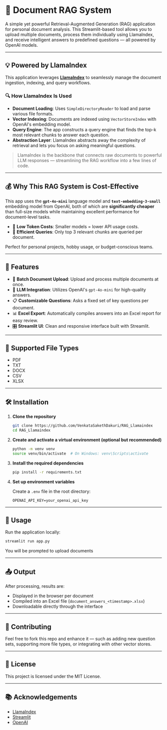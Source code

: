 # 📄 Document RAG System

A simple yet powerful Retrieval-Augmented Generation (RAG) application for personal document analysis. This Streamlit-based tool allows you to upload multiple documents, process them individually using LlamaIndex, and receive intelligent answers to predefined questions — all powered by OpenAI models.

---

## 💡 Powered by LlamaIndex

This application leverages [**LlamaIndex**](https://llamaindex.ai/) to seamlessly manage the document ingestion, indexing, and query workflows.

### 🔍 How LlamaIndex Is Used

- **Document Loading**: Uses `SimpleDirectoryReader` to load and parse various file formats.
- **Vector Indexing**: Documents are indexed using `VectorStoreIndex` with OpenAI's embedding model.
- **Query Engine**: The app constructs a query engine that finds the top-k most relevant chunks to answer each question.
- **Abstraction Layer**: LlamaIndex abstracts away the complexity of retrieval and lets you focus on asking meaningful questions.

> LlamaIndex is the backbone that connects raw documents to powerful LLM responses — streamlining the RAG workflow into a few lines of code.

---

## 💰 Why This RAG System is Cost-Effective

This app uses the **`gpt-4o-mini`** language model and **`text-embedding-3-small`** embedding model from OpenAI, both of which are **significantly cheaper** than full-size models while maintaining excellent performance for document-level tasks.

- 💸 **Low Token Costs**: Smaller models = lower API usage costs.
- 🧠 **Efficient Queries**: Only top 3 relevant chunks are queried per document.

Perfect for personal projects, hobby usage, or budget-conscious teams.

---

## 🚀 Features

- 🔄 **Batch Document Upload**: Upload and process multiple documents at once.
- 🧠 **LLM Integration**: Utilizes OpenAI's `gpt-4o-mini` for high-quality answers.
- 📋 **Customizable Questions**: Asks a fixed set of key questions per document.
- 📊 **Excel Export**: Automatically compiles answers into an Excel report for easy review.
- 🎛️ **Streamlit UI**: Clean and responsive interface built with Streamlit.

---

## 📁 Supported File Types

- PDF
- TXT
- DOCX
- CSV
- XLSX

---

## 🛠️ Installation

1. **Clone the repository**

   ```bash
   git clone https://github.com/VenkataSakethDakuri/RAG_Llamaindex
   cd RAG_Llamaindex
   ```

2. **Create and activate a virtual environment (optional but recommended)**

   ```bash
   python -m venv venv
   source venv/bin/activate  # On Windows: venv\Scripts\activate
   ```

3. **Install the required dependencies**

   ```bash
   pip install -r requirements.txt
   ```

4. **Set up environment variables**

   Create a `.env` file in the root directory:

   ```env
   OPENAI_API_KEY=your_openai_api_key
   ```

---

## 🧪 Usage

Run the application locally:

```bash
streamlit run app.py
```

You will be prompted to upload documents

---

## 📤 Output

After processing, results are:

- Displayed in the browser per document
- Compiled into an Excel file (`document_answers_<timestamp>.xlsx`)
- Downloadable directly through the interface

---

## 🙌 Contributing

Feel free to fork this repo and enhance it — such as adding new question sets, supporting more file types, or integrating with other vector stores.

---

## 📜 License

This project is licensed under the MIT License.

---

## 📚 Acknowledgements

- [LlamaIndex](https://github.com/jerryjliu/llama_index)
- [Streamlit](https://streamlit.io/)
- [OpenAI](https://openai.com/)
